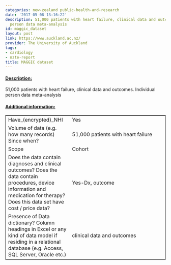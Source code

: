 ```yaml
---
categories: new-zealand public-health-and-research
date: '2017-05-08 13:16:22'
description: 51,000 patients with heart failure, clinical data and outcomes. Individual
  person data meta-analysis
id: maggic_dataset
layout: post
link: https://www.auckland.ac.nz/
provider: The University of Auckland
tags:
- cardiology
- nzte-report
title: MAGGIC dataset
---
```



 <h4> <u>Description:</u> </h4>
51,000 patients with heart failure, clinical data and outcomes. Individual person data meta-analysis
 <h4> <u>Additional information:</u> </h4>
 <table style="border: 1px solid">
 <tr> <td width="40%">Have_(encrypted)_NHI</td> <td>Yes</td> </tr>
 <tr> <td width="40%">Volume of data (e.g. how many records)
Since when?</td> <td>51,000 patients with heart failure</td> </tr>
 <tr> <td width="40%">Scope</td> <td>Cohort</td> </tr>
 <tr> <td width="40%">Does the data contain diagnoses and clinical outcomes?
Does the data contain procedures, device information and medication for therapy?
Does this data set have cost / price data?</td> <td>Yes-Dx, outcome</td> </tr>
 <tr> <td width="40%">Presence of Data dictionary? Column headings in Excel or any kind of data model if residing in a relational database (e.g. Access, SQL Server, Oracle etc.) </td> <td>clinical data and outcomes</td> </tr>
 </table>